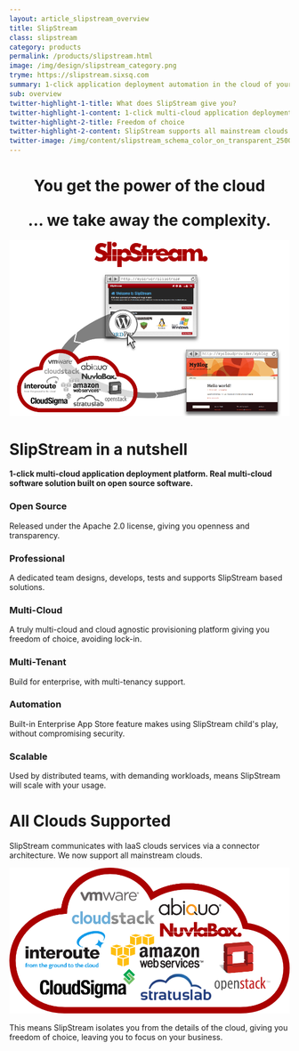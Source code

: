 ```yaml
---
layout: article_slipstream_overview
title: SlipStream
class: slipstream
category: products
permalink: /products/slipstream.html
image: /img/design/slipstream_category.png
tryme: https://slipstream.sixsq.com
summary: 1-click application deployment automation in the cloud of your choice. An open source solution to build your own app store and DevOps process.
sub: overview
twitter-highlight-1-title: What does SlipStream give you?
twitter-highlight-1-content: 1-click multi-cloud application deployment platform. Real multi-cloud software solution built on open source software
twitter-highlight-2-title: Freedom of choice
twitter-highlight-2-content: SlipStream supports all mainstream clouds.
twitter-image: /img/content/slipstream_schema_color_on_transparent_2500px.png
---
```


<h1 class="slogan" align="center">You get the power of the cloud<p></p>... we take away the complexity.</h1>

<p align="center"><img src="/img/content/slipstream-overview.png" alt="SlipStream overview" width="700" /></p>

SlipStream in a nutshell
====

**1-click multi-cloud application deployment platform. Real multi-cloud software solution built on open source software.**

<div class="list_nutshell clearfix">                
  <div>
      <h3>Open Source</h3>
      <section>
        Released under the Apache 2.0 license, giving you openness and transparency.
      </section>
  </div>
  <div>
      <h3>
          Professional
      </h3>
      <section>
          A dedicated team designs, develops, tests and supports SlipStream based solutions.
      </section>
  </div>
  <div>
      <h3>
          Multi-Cloud
      </h3>
      <section>
          A truly multi-cloud and cloud agnostic provisioning platform giving you freedom of choice, avoiding lock-in.
      </section>
  </div>
  <div>
      <h3>
          Multi-Tenant
      </h3>
      <section>
          Build for enterprise, with multi-tenancy support.
      </section>
  </div>
  <div>
      <h3>
          Automation
      </h3>
      <section>
          Built-in Enterprise App Store feature makes using SlipStream child's play, without compromising security.
      </section>
  </div>
  <div>
      <h3>
          Scalable
      </h3>
      <section>
          Used by distributed teams, with demanding workloads, means SlipStream will scale with your usage.
      </section>
  </div>
</div>

All Clouds Supported
========

SlipStream communicates with IaaS clouds services via a connector architecture. We now support all mainstream clouds.

<p align="center"><img src="/img/content/cloud_providers_color_on_transparent_1000px.png" alt="SlipStream Supported Clouds" width="600" /></p>

This means SlipStream isolates you from the details of the cloud, giving you freedom of choice, leaving you to focus on your business.
